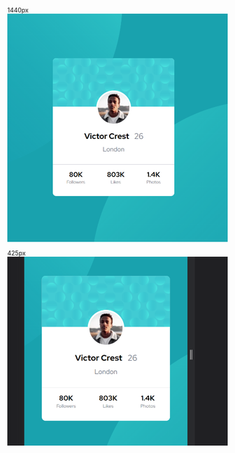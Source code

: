 1440px
![Design preview for the Profile card component coding challenge](Computer.PNG)

425px
![Design preview for the Profile card component coding challenge](phone.PNG)